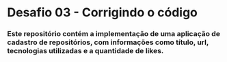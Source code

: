 # Desafio 03 - Corrigindo o código

### Este repositório contém a implementação de uma aplicação de cadastro de repositórios, com informações como título, url, tecnologias utilizadas e a quantidade de likes.

